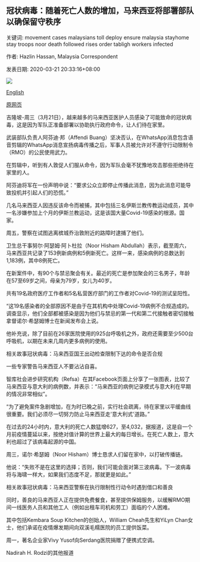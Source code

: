 ## 冠状病毒：随着死亡人数的增加，马来西亚将部署部队以确保留守秩序

关键词: movement cases malaysians toll deploy ensure malaysia stayhome stay troops noor death followed rises order tabligh workers infected

作者: Hazlin Hassan, Malaysia Correspondent

发表日期: 2020-03-21 20:33:16+08:00

![](https://www.straitstimes.com/sites/default/files/styles/x_large/public/articles/2020/03/21/rk_movementcontrolorder-my_210320.jpg?itok=6wWeYAQi)

[English](Coronavirus%3A%20Malaysia%20to%20deploy%20troops%20to%20ensure%20stay-home%20order%20followed%20as%20death%20toll%20rises.md)

[原网页](https://www.straitstimes.com/asia/se-asia/coronavirus-malaysia-gets-tough-on-stay-home-order-with-troops-set-to-be-deployed-as)

吉隆坡-周三（3月21日），越来越多的马来西亚医护人员感染了可能致命的冠状病毒，这是因为军队正准备部署以协助执行政府命令，让人们待在家里。

武装部队负责人阿芬迪·邦（Affendi Buang）坚决否认，在WhatsApp消息包含语音剪辑的WhatsApp消息宣扬病毒传播之后，军事人员被允许对不遵守行动限制令（RMO）的公民使用武力。

在剪辑中，听到有人敦促人们服从命令，因为军队会毫不犹豫地攻击那些拒绝待在家里的人。

阿芬迪将军在一份声明中说：“要求公众立即停止传播此消息，因为此消息可能导致投机并引起人们的恐慌。”

几名马来西亚人因违反该命令而被捕，其中包括三名伊斯兰教传教运动成员，其中一名涉嫌参加上个月的伊斯兰教运动，这是该国大量Covid-19感染的根源。国家。

周五，警察在试图逃离槟城乔治敦附近的路障时逮捕了他们。

卫生总干事努尔·阿瑟姆·阿卜杜拉（Noor Hisham Abdullah）表示，截至周六，马来西亚共记录了153例新病例和5例新死亡。这样一来，感染病例的总数达到1,183例，其中8例死亡。

在新案件中，有90个与禁忌聚会有关。最近的死亡是参加聚会的三名男子，年龄在57至69岁之间，母亲为79岁，女儿为40岁。

共有19名政府医疗工作者和5名私营医疗部门的工作者对Covid-19的测试呈阳性。

“这19名感染者的全部原因不是由于在其机构中处理Covid-19病例不合规造成的。调查显示，他们全部都被感染是因为他们与禁忌的第一代和第二代接触者密切接触拿督诺尔·希瑟姆博士在新闻发布会上说。

他补充说，除了目前在26家医院使用的925台呼吸机之外，政府还需要至少500台呼吸机，以期在未来几周内更多病例的使用。

相关故事冠状病毒：马来西亚国王出动检查限制下达的命令是否合规

一些专家警告马来西亚人不要沾沾自喜。

智库社会进步研究机构（Refsa）在其Facebook页面上分享了一张图表，比较了马来西亚与意大利的病例数，并表示：“马来西亚的病例记录模式与意大利在早期的情况非常相似”。

“为了避免案件急剧增加，在为时已晚之前，实行社会疏离，待在家里以平缓曲线很重要。我们必须尽一切努力防止马来西亚走'意大利式'道路。”

在过去的24小时内，意大利的死亡人数猛增627，至4,032，据报道，这是自一个月前疫情蔓延以来，按绝对值计算的世界上最大的每日增长。在死亡人数上，意大利也超过了该病毒起源的中国。

周三，诺尔·希瑟姆（Noor Hisham）博士恳求人们留在家中，以打破传播链。

他说：“失败不是在这里的选择；否则，我们可能会面对第三波病毒。下一波病毒将与海啸一样大，如果我们态度不足，那就更是如此。”

相关故事冠状病毒：马来西亚警察在执行限制性行动令时遇到借口和善良

同时，善良的马来西亚人正在提供免费餐食，甚至提供保姆服务，以缓解RMO期间一线医务人员和其他工人（例如出租车司机和劳工）面临的个人困难。

其中包括Kembara Soup Kitchen的创始人，William Cheah先生和YiLyn Chan女士，他们承诺在疫情爆发期间向双溪毛糯医院的员工提供饭菜。

周一，著名企业家Vivy Yusof向Serdang医院捐赠了便携式空调。

Nadirah H. Rodzi的其他报道